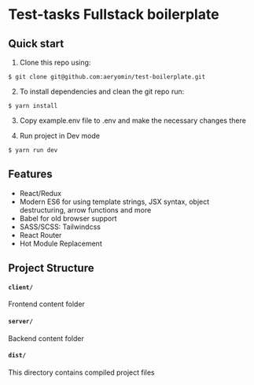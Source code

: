 # Test-tasks Fullstack boilerplate

## Quick start

1. Clone this repo using:
  ```shell
  $ git clone git@github.com:aeryomin/test-boilerplate.git
  ```

2. To install dependencies and clean the git repo run:

  ```shell
  $ yarn install
  ```

3. Copy example.env file to .env and make the necessary changes there


4. Run project in Dev mode

  ```shell
  $ yarn run dev
  ```

## Features

* React/Redux
* Modern ES6 for using template strings, JSX syntax, object destructuring, arrow functions and more
* Babel for old browser support
* SASS/SCSS: Tailwindcss
* React Router
* Hot Module Replacement

## Project Structure

#### `client/`

Frontend content folder

#### `server/`

Backend content folder


#### `dist/`
This directory contains compiled project files
